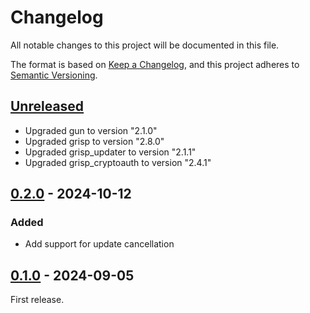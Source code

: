 # Changelog

All notable changes to this project will be documented in this file.

The format is based on [Keep a Changelog](https://keepachangelog.com/en/1.0.0/),
and this project adheres to
[Semantic Versioning](https://semver.org/spec/v2.0.0.html).

## [Unreleased]

- Upgraded gun to version "2.1.0"
- Upgraded grisp to version "2.8.0"
- Upgraded grisp_updater to version "2.1.1"
- Upgraded grisp_cryptoauth to version "2.4.1"

## [0.2.0] - 2024-10-12

### Added

 - Add support for update cancellation

## [0.1.0] - 2024-09-05

First release.

[Unreleased]: https://github.com/grisp/grisp_updater_grisp2/compare/0.2.0...HEAD
[0.2.0]: https://github.com/grisp/grisp_updater_grisp2/compare/0.1.0...0.2.0
[0.1.0]: https://github.com/grisp/grisp_updater_grisp2/compare/92611abdbcd109e13a75cab4421469ff2f93d841...0.1.0
